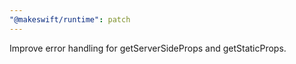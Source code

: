 ```yaml
---
"@makeswift/runtime": patch
---
```


Improve error handling for getServerSideProps and getStaticProps.
